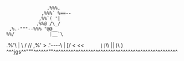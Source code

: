                    ,%%%,
                 ,%%%` %==--
                ,%%`( '|
               ,%%@ /\_/
     ,%.-"""--%%% "@@__
    %%/             |__`\
   .%'\     |   \   /  //
   ,%' >   .'----\ |  [/
      < <<`       ||
       `\\\       ||
         )\\      )\
 ^^^jgs^^"""^^^^^^""^^^^^^^^^^^^^^^^^^^^^^^^^^^^^^^^^^^^^^^^^^^^^^^^^^

